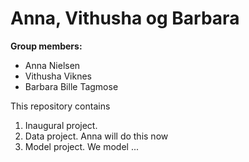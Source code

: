 # Anna, Vithusha og Barbara

**Group members:**
- Anna Nielsen
- Vithusha Viknes
- Barbara Bille Tagmose

This repository contains  
1. Inaugural project. 
2. Data project. Anna will do this now
3. Model project. We model ...
